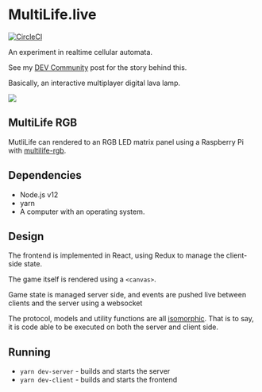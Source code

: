 # MultiLife.live 
[![CircleCI](https://circleci.com/gh/jmercha/multilife/tree/master.svg?style=svg)](https://circleci.com/gh/jmercha/multilife/tree/master)

An experiment in realtime cellular automata. 

See my [DEV Community](https://dev.to/jmercha/conway-s-game-of-life-with-friends-3jj9) post for the story behind this.

Basically, an interactive multiplayer digital lava lamp.

![](https://media.giphy.com/media/RJtJARbIYPjuoBrX22/giphy.gif)

## MultiLife RGB

MutliLife can rendered to an RGB LED matrix panel using a Raspberry Pi with [multilife-rgb](https://github.com/jmercha/multilife-rgb).

## Dependencies

* Node.js v12
* yarn
* A computer with an operating system.

## Design

The frontend is implemented in React, using Redux to manage the client-side state. 

The game itself is rendered using a `<canvas>`.

Game state is managed server side, and events are pushed live between clients and the server using a websocket

The protocol, models and utility functions are all [isomorphic](https://en.wikipedia.org/wiki/Isomorphic_JavaScript). That is to say, it is code able to be executed on both the server and client side.

## Running

* `yarn dev-server` - builds and starts the server
* `yarn dev-client` - builds and starts the frontend

